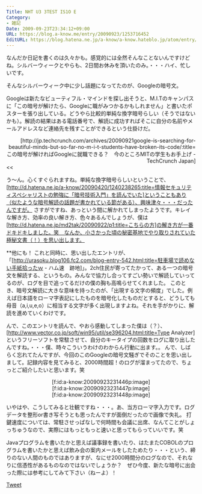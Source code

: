 ```yaml
---
Title: NHT U3 3TEST IS1O E
Category:
- 雑記
Date: 2009-09-23T23:34:12+09:00
URL: https://blog.a-know.me/entry/20090923/1253716452
EditURL: https://blog.hatena.ne.jp/a-know/a-know.hateblo.jp/atom/entry/12921228815727979949
---
```


なんだか日記を書くのは久々かも。感覚的には全然そんなことないんですけどね。シルバーウィークとやらも、2日間お休みを頂いたのみ。・・・ハイ、忙しいです。

そんなシルバーウィーク中に少し話題になってたのが、Googleの暗号文。

>>
Googleは新たなビューティフル・マインドを探し出そうと、M.I.Tのキャンパスに「この暗号が解けたら、Googleに職がみつかるかもしれません」と書いたポスターを張り出している。どうやら比較的単純な換字暗号らしい（そうではないかも）。解読の結果はある電話番号で、解読に成功すればそこに自分の名前やメールアドレスなど連絡先を残すことができるという仕掛けだ。
<div align=right>[http://jp.techcrunch.com/archives/20090921google-is-searching-for-beautiful-minds-but-so-far-no-m-i-t-students-have-broken-its-code/:title=この暗号が解ければGoogleに就職できる？　今のところMITの学生もお手上げ - TechCrunch Japan]</div>
<<

う〜ん。心くすぐられますね。単純な換字暗号らしいということで、[http://d.hatena.ne.jp/a-know/20090420/1240238265:title=情報セキュリティスペシャリストの勉強に「暗号技術入門」を読んでいた]ということもあり（似たような暗号解読の話題が書かれている節がある）、興味津々・・・だったんですが。
さすがですね、あっという間に解かれてしまったようです。キレイな解き方、効率の良い解き方、色々あるんでしょうが、僕は[http://d.hatena.ne.jp/md2tak/20090922/p1:title=こちらの方]の解き方が一番ドキドキしました。笑　なんか、小さかった頃の秘密基地でやり取りされていた極秘文書（！）を思い出します。


**他にも！
これと同時に、思い出したエントリが、「[http://urasoku.blog106.fc2.com/blog-entry-542.html:title=駐車場で読めない手紙拾ったｗ - ハム速　跡地]」。2ch住民が寄ってたかって、ある一つの暗号文を解読する、というもの。みんなで協力し合ってすごい勢いで解読していってるのが、ログを目で追ってるだけの僕の胸も高鳴らせてくれました。
このとき、暗号文解読に大きな意味を持ったのが、「出現する文字の頻度」でした。例えば日本語をローマ字表記にしたものを暗号化したものだとすると、どうしても母音（a,i,u,e,o）に相当する文字が多く出現しますよね。それを手がかりに、解読を進めていくわけです。

んで、このエントリを読んで、やおら感動してしまった僕は（？）、[http://www.vector.co.jp/soft/win95/util/se396204.html:title=Type Analyzer]というフリーソフトを常駐させて、自分のキータイプの回数をログに取り出したんですね。・・・僕、時々こういうわけのわからん行動に出ます。。
んで、しばらく忘れてたんですが、今回のこのGoogleの暗号文騒ぎでそのことを思い出しまして。記録内容を見てみると、2000時間超！のログが溜まってたので、ちょっとご紹介したいと思います。笑


<div align=center>[f:id:a-know:20090923231446p:image]</div>
<div align=center>[f:id:a-know:20090923231447p:image]</div>
<div align=center>[f:id:a-know:20090923231448p:image]</div>


いやはや、こうしてみると壮観ですね・・・。あ、当方ローマ字入力です。ログデータを整形or書き写そうとも思ったんですが面倒だったので画像で失礼。
打鍵速度については、常駐させっぱなしで何時間も会議に出席、なんてことがしょっちゅうなので、実際にはもっともっと速いと思ってもらっていいです。笑

Javaプログラムを書いたかと思えば議事録を書いたり、はたまたCOBOLのプログラムを書いたかと思えば飲み会の案内メールをしたためたり・・・という、締りのない人間のものではありますが、なにせ2000時間分のログなので、それなりに信憑性があるものなのではないでしょうか？　ぜひ今度、新たな暗号に出会った際には参考にしてみて下さい（ねーよ）！


<a href="http://twitter.com/share" class="twitter-share-button" data-count="horizontal" data-via="a_know" data-related="CDiT_info" data-lang="ja">Tweet</a><script type="text/javascript" src="//platform.twitter.com/widgets.js"></script>


<script src="https://moshi-moshi.moshimo.works/moshimoshi/a_know_blog/20090923-1253716452?title=NHT%20U3%203TEST%20IS1O%20E"></script>
